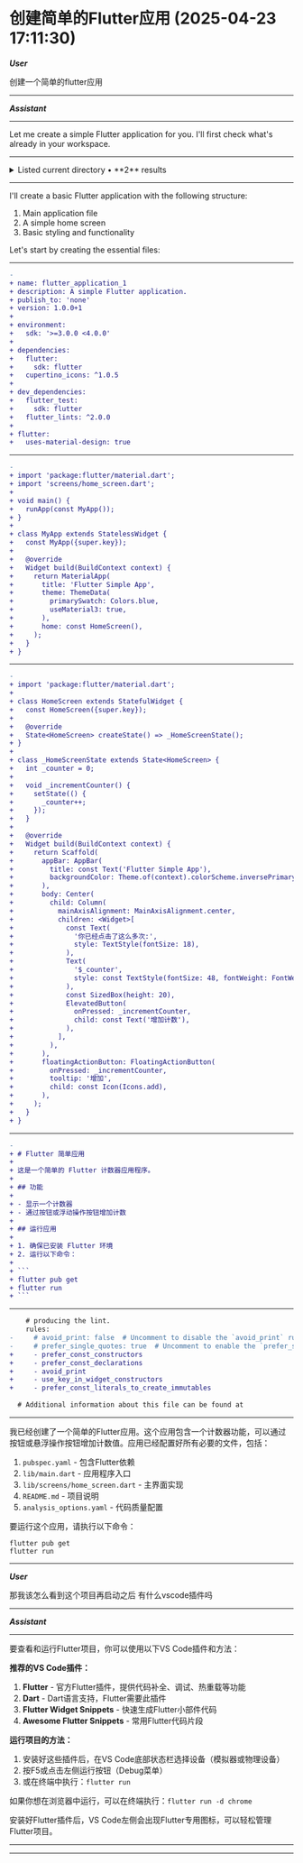 <!-- Generated by SpecStory -->

# 创建简单的Flutter应用 (2025-04-23 17:11:30)

_**User**_

创建一个简单的flutter应用

---

_**Assistant**_



---

Let me create a simple Flutter application for you. I'll first check what's already in your workspace.

---

<details>
            <summary>Listed current directory • **2** results</summary>
        
| Name |
|-------|
| 📄 `.cursorindexingignore` |
| 📁 `.specstory` |

</details>

---

I'll create a basic Flutter application with the following structure:
1. Main application file
2. A simple home screen
3. Basic styling and functionality

Let's start by creating the essential files:

---

```diff
- 
+ name: flutter_application_1
+ description: A simple Flutter application.
+ publish_to: 'none'
+ version: 1.0.0+1
+ 
+ environment:
+   sdk: '>=3.0.0 <4.0.0'
+ 
+ dependencies:
+   flutter:
+     sdk: flutter
+   cupertino_icons: ^1.0.5
+ 
+ dev_dependencies:
+   flutter_test:
+     sdk: flutter
+   flutter_lints: ^2.0.0
+ 
+ flutter:
+   uses-material-design: true 
```

---

```diff
- 
+ import 'package:flutter/material.dart';
+ import 'screens/home_screen.dart';
+ 
+ void main() {
+   runApp(const MyApp());
+ }
+ 
+ class MyApp extends StatelessWidget {
+   const MyApp({super.key});
+ 
+   @override
+   Widget build(BuildContext context) {
+     return MaterialApp(
+       title: 'Flutter Simple App',
+       theme: ThemeData(
+         primarySwatch: Colors.blue,
+         useMaterial3: true,
+       ),
+       home: const HomeScreen(),
+     );
+   }
+ } 
```

---

```diff
- 
+ import 'package:flutter/material.dart';
+ 
+ class HomeScreen extends StatefulWidget {
+   const HomeScreen({super.key});
+ 
+   @override
+   State<HomeScreen> createState() => _HomeScreenState();
+ }
+ 
+ class _HomeScreenState extends State<HomeScreen> {
+   int _counter = 0;
+ 
+   void _incrementCounter() {
+     setState(() {
+       _counter++;
+     });
+   }
+ 
+   @override
+   Widget build(BuildContext context) {
+     return Scaffold(
+       appBar: AppBar(
+         title: const Text('Flutter Simple App'),
+         backgroundColor: Theme.of(context).colorScheme.inversePrimary,
+       ),
+       body: Center(
+         child: Column(
+           mainAxisAlignment: MainAxisAlignment.center,
+           children: <Widget>[
+             const Text(
+               '你已经点击了这么多次:',
+               style: TextStyle(fontSize: 18),
+             ),
+             Text(
+               '$_counter',
+               style: const TextStyle(fontSize: 48, fontWeight: FontWeight.bold),
+             ),
+             const SizedBox(height: 20),
+             ElevatedButton(
+               onPressed: _incrementCounter,
+               child: const Text('增加计数'),
+             ),
+           ],
+         ),
+       ),
+       floatingActionButton: FloatingActionButton(
+         onPressed: _incrementCounter,
+         tooltip: '增加',
+         child: const Icon(Icons.add),
+       ),
+     );
+   }
+ } 
```

---

```diff
- 
+ # Flutter 简单应用
+ 
+ 这是一个简单的 Flutter 计数器应用程序。
+ 
+ ## 功能
+ 
+ - 显示一个计数器
+ - 通过按钮或浮动操作按钮增加计数
+ 
+ ## 运行应用
+ 
+ 1. 确保已安装 Flutter 环境
+ 2. 运行以下命令：
+ 
+ ```
+ flutter pub get
+ flutter run
+ ``` 
```

---

```diff
    # producing the lint.
    rules:
-     # avoid_print: false  # Uncomment to disable the `avoid_print` rule
-     # prefer_single_quotes: true  # Uncomment to enable the `prefer_single_quotes` rule
+     - prefer_const_constructors
+     - prefer_const_declarations
+     - avoid_print
+     - use_key_in_widget_constructors
+     - prefer_const_literals_to_create_immutables
  
  # Additional information about this file can be found at
```

---

我已经创建了一个简单的Flutter应用。这个应用包含一个计数器功能，可以通过按钮或悬浮操作按钮增加计数值。应用已经配置好所有必要的文件，包括：

1. `pubspec.yaml` - 包含Flutter依赖
2. `lib/main.dart` - 应用程序入口
3. `lib/screens/home_screen.dart` - 主界面实现
4. `README.md` - 项目说明
5. `analysis_options.yaml` - 代码质量配置

要运行这个应用，请执行以下命令：
```
flutter pub get
flutter run
```

---

_**User**_

那我该怎么看到这个项目再启动之后 有什么vscode插件吗

---

_**Assistant**_



---

要查看和运行Flutter项目，你可以使用以下VS Code插件和方法：

**推荐的VS Code插件：**

1. **Flutter** - 官方Flutter插件，提供代码补全、调试、热重载等功能
2. **Dart** - Dart语言支持，Flutter需要此插件
3. **Flutter Widget Snippets** - 快速生成Flutter小部件代码
4. **Awesome Flutter Snippets** - 常用Flutter代码片段

**运行项目的方法：**

1. 安装好这些插件后，在VS Code底部状态栏选择设备（模拟器或物理设备）
2. 按F5或点击左侧运行按钮（Debug菜单）
3. 或在终端中执行：`flutter run`

如果你想在浏览器中运行，可以在终端执行：`flutter run -d chrome`

安装好Flutter插件后，VS Code左侧会出现Flutter专用图标，可以轻松管理Flutter项目。

---



---

